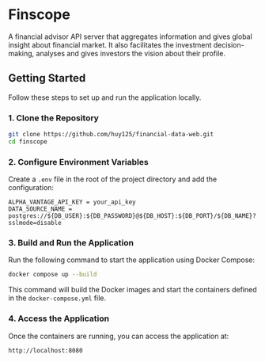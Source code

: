 # Finscope

A financial advisor API server that aggregates information and gives global insight about financial market.
It also facilitates the investment decision-making, analyses and gives investors the vision about their profile.

## Getting Started

Follow these steps to set up and run the application locally.

### 1. Clone the Repository

```bash
git clone https://github.com/huy125/financial-data-web.git
cd finscope
```

### 2. Configure Environment Variables

Create a `.env` file in the root of the project directory and add the configuration:

```plaintext
ALPHA_VANTAGE_API_KEY = your_api_key
DATA_SOURCE_NAME = postgres://${DB_USER}:${DB_PASSWORD}@${DB_HOST}:${DB_PORT}/${DB_NAME}?sslmode=disable
```

### 3. Build and Run the Application

Run the following command to start the application using Docker Compose:

```bash
docker compose up --build
```

This command will build the Docker images and start the containers defined in the `docker-compose.yml` file.

### 4. Access the Application

Once the containers are running, you can access the application at:

```
http://localhost:8080
```
